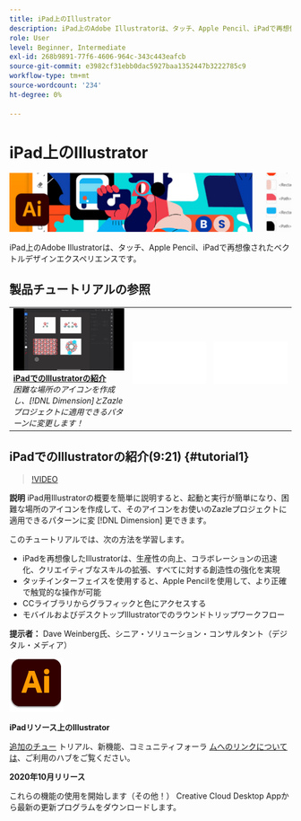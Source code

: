 ```yaml
---
title: iPad上のIllustrator
description: iPad上のAdobe Illustratorは、タッチ、Apple Pencil、iPadで再想像されたベクトルデザインエクスペリエンスです。
role: User
level: Beginner, Intermediate
exl-id: 268b9891-77f6-4606-964c-343c443eafcb
source-git-commit: e3982cf31ebb0dac5927baa1352447b3222785c9
workflow-type: tm+mt
source-wordcount: '234'
ht-degree: 0%

---
```


# iPad上のIllustrator

![チュートリアルのヒーローイメージ](../assets/AIoniPad.jpg)

iPad上のAdobe Illustratorは、タッチ、Apple Pencil、iPadで再想像されたベクトルデザインエクスペリエンスです。

## 製品チュートリアルの参照

<table style="table-layout:fixed">
<tr>
 <td>
   <a href="illustratoripad.md#tutorial1">
      <img alt="iPadでのIllustratorの紹介" src="../assets/illustrator-iPad_repeat_weinberg_thumbnail.jpg" />
   </a>
    <div>
   <a href="illustratoripad.md#tutorial1"><strong>iPadでのIllustratorの紹介</strong></a>
    </div>
    <em>困難な場所のアイコンを作成し、[!DNL Dimension]とZazleプロジェクトに適用できるパターンに変更します！</em>
    <br>
  </td>
  <td>
    <img alt="スペーサ" src="../assets/Whitespacer.png" />
    <div>
    <br>
  </td>
  <td>
    <img alt="スペーサ" src="../assets/Whitespacer.png" />
    <div>
    <br>
  </td>
</tr>
</table>

## iPadでのIllustratorの紹介(9:21) {#tutorial1}

>[!VIDEO](https://video.tv.adobe.com/v/326823?hidetitle=true)

**説明**
iPad用Illustratorの概要を簡単に説明すると、起動と実行が簡単になり、困難な場所のアイコンを作成して、そのアイコンをお使いのZazleプロジェクトに適用できるパターンに変 [!DNL Dimension] 更できます。

このチュートリアルでは、次の方法を学習します。
* iPadを再想像したIllustratorは、生産性の向上、コラボレーションの迅速化、クリエイティブなスキルの拡張、すべてに対する創造性の強化を実現
* タッチインターフェイスを使用すると、Apple Pencilを使用して、より正確で触覚的な操作が可能
* CCライブラリからグラフィックと色にアクセスする
* モバイルおよびデスクトップIllustratorでのラウンドトリップワークフロー

**提示者：**
Dave Weinberg氏、シニア・ソリューション・コンサルタント（デジタル・メディア）

![iPadロゴのIllustrator](../assets/ai_appicon_96.png)

**iPadリソース上のIllustrator**

[追加のチュー](https://helpx.adobe.com/support/illustrator.html) トリアル、新機能、コミュニティフォーラ [ムへのリンクについては](https://helpx.adobe.com/illustrator/using/whats-new/mobile-2021.html)、ご利用のハブをご覧ください。

**2020年10月リリース**

これらの機能の使用を開始します（その他！） Creative Cloud Desktop Appから最新の更新プログラムをダウンロードします。
